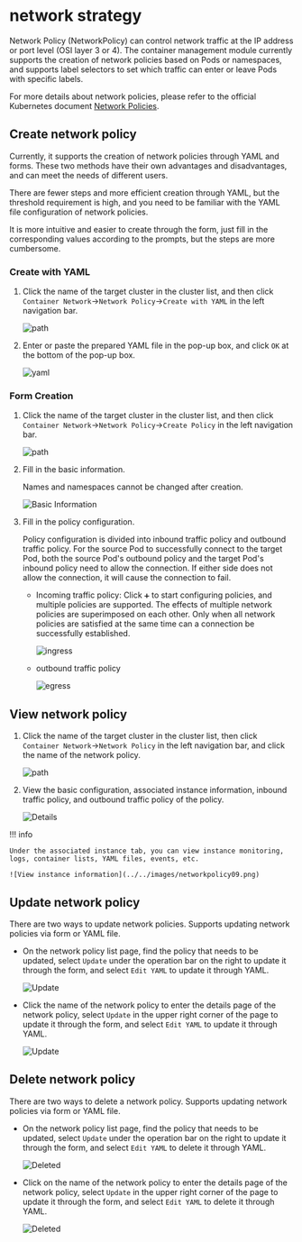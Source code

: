 # network strategy

Network Policy (NetworkPolicy) can control network traffic at the IP address or port level (OSI layer 3 or 4). The container management module currently supports the creation of network policies based on Pods or namespaces, and supports label selectors to set which traffic can enter or leave Pods with specific labels.

For more details about network policies, please refer to the official Kubernetes document [Network Policies](https://kubernetes.io/docs/concepts/services-networking/network-policies/).

## Create network policy

Currently, it supports the creation of network policies through YAML and forms. These two methods have their own advantages and disadvantages, and can meet the needs of different users.

There are fewer steps and more efficient creation through YAML, but the threshold requirement is high, and you need to be familiar with the YAML file configuration of network policies.

It is more intuitive and easier to create through the form, just fill in the corresponding values ​​according to the prompts, but the steps are more cumbersome.

### Create with YAML

1. Click the name of the target cluster in the cluster list, and then click `Container Network`->`Network Policy`->`Create with YAML` in the left navigation bar.

    ![path](../../images/networkpolicy01.png)

2. Enter or paste the prepared YAML file in the pop-up box, and click `OK` at the bottom of the pop-up box.

    ![yaml](../../images/networkpolicy02.png)

### Form Creation

1. Click the name of the target cluster in the cluster list, and then click `Container Network`->`Network Policy`->`Create Policy` in the left navigation bar.

    ![path](../../images/networkpolicy03.png)

2. Fill in the basic information.

    Names and namespaces cannot be changed after creation.

    ![Basic Information](../../images/networkpolicy04.png)

3. Fill in the policy configuration.

    Policy configuration is divided into inbound traffic policy and outbound traffic policy. For the source Pod to successfully connect to the target Pod, both the source Pod's outbound policy and the target Pod's inbound policy need to allow the connection. If either side does not allow the connection, it will cause the connection to fail.

    - Incoming traffic policy: Click `➕` to start configuring policies, and multiple policies are supported. The effects of multiple network policies are superimposed on each other. Only when all network policies are satisfied at the same time can a connection be successfully established.

        ![ingress](../../images/networkpolicy05.png)

    - outbound traffic policy

        ![egress](../../images/networkpolicy06.png)

## View network policy

1. Click the name of the target cluster in the cluster list, then click `Container Network`->`Network Policy` in the left navigation bar, and click the name of the network policy.

    ![path](../../images/networkpolicy07.png)

2. View the basic configuration, associated instance information, inbound traffic policy, and outbound traffic policy of the policy.

    ![Details](../../images/networkpolicy08.png)

!!! info

    Under the associated instance tab, you can view instance monitoring, logs, container lists, YAML files, events, etc.

    ![View instance information](../../images/networkpolicy09.png)

## Update network policy

There are two ways to update network policies. Supports updating network policies via form or YAML file.

- On the network policy list page, find the policy that needs to be updated, select `Update` under the operation bar on the right to update it through the form, and select `Edit YAML` to update it through YAML.

    ![Update](../../images/networkpolicy10.png)

- Click the name of the network policy to enter the details page of the network policy, select `Update` in the upper right corner of the page to update it through the form, and select `Edit YAML` to update it through YAML.

    ![Update](../../images/networkpolicy11.png)

## Delete network policy

There are two ways to delete a network policy. Supports updating network policies via form or YAML file.

- On the network policy list page, find the policy that needs to be updated, select `Update` under the operation bar on the right to update it through the form, and select `Edit YAML` to delete it through YAML.

    ![Deleted](../../images/networkpolicy12.png)

- Click on the name of the network policy to enter the details page of the network policy, select `Update` in the upper right corner of the page to update it through the form, and select `Edit YAML` to delete it through YAML.

    ![Deleted](../../images/networkpolicy13.png)